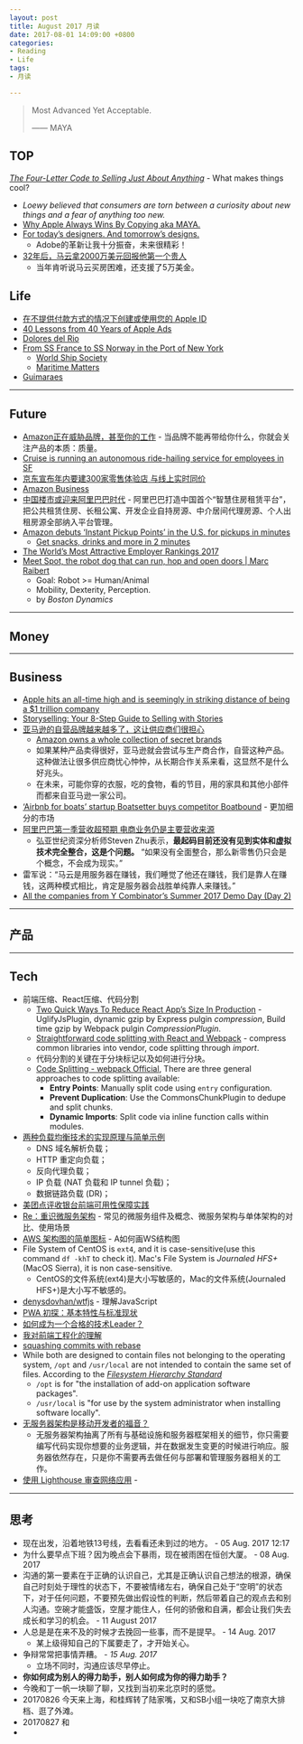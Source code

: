 ```yaml
---
layout: post
title: August 2017 月读
date: 2017-08-01 14:09:00 +0800
categories:
- Reading
- Life
tags:
- 月读

---
```


<blockquote class="blockquote-center">
<p>Most Advanced Yet Acceptable.</p>
<p>—— MAYA</p>
</blockquote>

## TOP

[*The Four-Letter Code to Selling Just About Anything*](https://www.theatlantic.com/magazine/archive/2017/01/what-makes-things-cool/508772/) - What makes things cool?

- *Loewy believed that consumers are torn between a curiosity about new things and a fear of anything too new.*
- [Why Apple Always Wins By Copying aka MAYA.](https://hackernoon.com/why-apple-always-wins-by-copying-aka-maya-6c21de7a1f28)
- [For today’s designers. And tomorrow’s designs.](https://www.adobe.com/products/experience-design.html#xd-ux-from-a-to-z-video)
	- Adobe的革新让我十分振奋，未来很精彩！
- [32年后，马云拿2000万美元回报他第一个贵人](http://cj.sina.com.cn/article/detail/2949462582/157303)
	- 当年肯听说马云买房困难，还支援了5万美金。

## Life

- [在不提供付款方式的情况下创建或使用您的 Apple ID](https://support.apple.com/zh-cn/HT204034)
- [40 Lessons from 40 Years of Apple Ads](https://medium.com/the-mission/40-lessons-from-40-years-of-apple-ads-f87101fed4f6)
- [Dolores del Rio](http://www.imdb.com/name/nm0003123/)
- [From SS France to SS Norway in the Port of New York](http://www.worldshipny.com/francenorwaypony.shtml)
	- [World Ship Society](http://www.worldshipny.com/index.shtml)
	- [Maritime Matters](http://maritimematters.com/)
- [Guimaraes](http://maritimematters.com/2017/08/radiance-on-the-river-part-three/)

----

## Future

- [Amazon正在威胁品牌，甚至你的工作](http://news.rfidworld.com.cn/2017_07/4d3845ccc965bac1.html) - 当品牌不能再带给你什么，你就会关注产品的本质：质量。
- [Cruise is running an autonomous ride-hailing service for employees in SF](https://techcrunch.com/2017/08/08/cruise-is-running-an-autonomous-ride-hailing-service-for-employees-in-sf)
- [京东宣布年内要建300家零售体验店 与线上实时同价](http://finance.sina.com.cn/roll/2017-08-09/doc-ifyixcaw3706867.shtml)
- [Amazon Business](https://www.amazon.com/b?ie=UTF8&node=12656676011)
- [中国楼市或迎来阿里巴巴时代](http://economics.dwnews.com/news/2017-08-09/60006079.html) - 阿里巴巴打造中国首个“智慧住房租赁平台”，把公共租赁住房、长租公寓、开发企业自持房源、中介居间代理房源、个人出租房源全部纳入平台管理。
- [Amazon debuts ‘Instant Pickup Points’ in the U.S. for pickups in minutes](https://techcrunch.com/2017/08/15/amazon-debuts-instant-pickup-points-in-the-u-s-for-pickups-in-minutes/)
	- [Get snacks, drinks and more in 2 minutes](https://www.amazon.com/gp/campus/instantpickup)
- [The World’s Most Attractive Employer Rankings 2017](http://universumglobal.com/articles/2017/06/worlds-attractive-employer-rankings-2017/)
- [Meet Spot, the robot dog that can run, hop and open doors | Marc Raibert](https://www.youtube.com/watch?v=AO4In7d6X-c)
	- Goal: Robot >= Human/Animal
	- Mobility, Dexterity, Perception.
	- by *Boston Dynamics*


----

## Money



----

## Business

- [Apple hits an all-time high and is seemingly in striking distance of being a $1 trillion company](https://techcrunch.com/2017/08/01/apple-hits-an-all-time-high-and-is-seemingly-in-striking-distance-of-being-a-1-trillion-company/)
- [Storyselling: Your 8-Step Guide to Selling with Stories](http://www.lifelearn.com/knowledge_center/storyselling-your-8-step-guide-to-selling-with-stories/)
- [亚马逊的自营品牌越来越多了，这让供应商们很担心](http://www.sohu.com/a/164464935_114778)
	- [Amazon owns a whole collection of secret brands](https://qz.com/1039381/amazon-owns-a-whole-collection-of-secret-brands/)
	- 如果某种产品卖得很好，亚马逊就会尝试与生产商合作，自营这种产品。这种做法让很多供应商忧心忡忡，从长期合作关系来看，这显然不是什么好兆头。
	- 在未来，可能你穿的衣服，吃的食物，看的节目，用的家具和其他小部件而都来自亚马逊一家公司。
- [‘Airbnb for boats’ startup Boatsetter buys competitor Boatbound](https://techcrunch.com/2017/08/17/peer-to-peer-boat-rental/) - 更加细分的市场
- [阿里巴巴第一季营收超预期 电商业务仍是主要营收来源](http://cn.reuters.com/article/alibaba-q1-revenue-ecommerce-0818-idCNKCS1AY02X)
	- 弘亚世纪资深分析师Steven Zhu表示，**最起码目前还没有见到实体和虚拟技术完全整合，这是个问题。** “如果没有全面整合，那么新零售仍只会是个概念，不会成为现实。”
- 雷军说：“马云是用服务器在赚钱，我们睡觉了他还在赚钱，我们是靠人在赚钱，这两种模式相比，肯定是服务器会战胜单纯靠人来赚钱。”
- [All the companies from Y Combinator’s Summer 2017 Demo Day (Day 2)](https://techcrunch.com/2017/08/22/yc-demo-day-s17-day-2/)



----

## 产品



----

## Tech

- 前端压缩、React压缩、代码分割
	- [Two Quick Ways To Reduce React App’s Size In Production](https://medium.com/@rajaraodv/two-quick-ways-to-reduce-react-apps-size-in-production-82226605771a) - UglifyJsPlugin, dynamic gzip by Express pulgin *compression*, Build time gzip by Webpack pulgin *CompressionPlugin*.
	- [Straightforward code splitting with React and Webpack](https://hackernoon.com/straightforward-code-splitting-with-react-and-webpack-4b94c28f6c3f) - compress common libraries into vendor, code splitting through *import*.
	- 代码分割的关键在于分块标记以及如何进行分块。
	- [Code Splitting - webpack Official](https://webpack.js.org/guides/code-splitting/), There are three general approaches to code splitting available:
		- **Entry Points**: Manually split code using `entry` configuration.
		- **Prevent Duplication**: Use the CommonsChunkPlugin to dedupe and split chunks.
		- **Dynamic Imports**: Split code via inline function calls within modules.
- [两种负载均衡技术的实现原理与简单示例](https://mp.weixin.qq.com/s?__biz=MzIzNjUxMzk2NQ==&mid=2247485540&idx=1&sn=312bc36d7a450c8be917ccaebb21a0a1)
	- DNS 域名解析负载；
	- HTTP 重定向负载；
	- 反向代理负载；
	- IP 负载 (NAT 负载和 IP tunnel 负载)；
	- 数据链路负载 (DR)；
- [美团点评收银台前端可用性保障实践](http://www.infoq.com/cn/articles/the-availability-of-meituan-cash-front-desk-practice)
- [Re：重识微服务架构](https://mp.weixin.qq.com/s?__biz=MzIwMzg1ODcwMw==&mid=2247486706&idx=1&sn=715f5bcf7ed3bd77fe0d2a2ff37bf993) - 常见的微服务组件及概念、微服务架构与单体架构的对比、使用场景
- [AWS 架构图的简单图标](https://aws.amazon.com/cn/architecture/icons/) - A如何画WS结构图
- File System of CentOS is `ext4`, and it is case-sensitive(use this command `df -khT` to check it). Mac's File System is *Journaled HFS+*(MacOS Sierra), it is non case-sensitive.
	- CentOS的文件系统(ext4)是大小写敏感的，Mac的文件系统(Journaled HFS+)是大小写不敏感的。
- [denysdovhan/wtfjs](https://github.com/denysdovhan/wtfjs) - 理解JavaScript
- [PWA 初探：基本特性与标准现状](http://harttle.com/2017/01/28/pwa-explore.html)
- [如何成为一个合格的技术Leader？](https://mp.weixin.qq.com/s?__biz=MzIwMzg1ODcwMw==&mid=2247486723&idx=1&sn=224c352a4b58d1187d20c9b08259ff54)
- [我对前端工程化的理解](https://juejin.im/post/58ac334e8d6d810058c103e0)
- [squashing commits with rebase](http://gitready.com/advanced/2009/02/10/squashing-commits-with-rebase.html)
- While both are designed to contain files not belonging to the operating system, `/opt` and `/usr/local` are not intended to contain the same set of files. According to the [*Filesystem Hierarchy Standard*](http://www.pathname.com/fhs/pub/fhs-2.3.html)
	-  `/opt` is for "the installation of add-on application software packages".
	-  `/usr/local` is "for use by the system administrator when installing software locally".
- [无服务器架构是移动开发者的福音？](https://mp.weixin.qq.com/s?__biz=MzIzNjUxMzk2NQ==&mid=2247485614&idx=1&sn=62bc5b5679279ab4fef4bd7700b69ac7)
	- 无服务器架构抽离了所有与基础设施和服务器框架相关的细节，你只需要编写代码实现你想要的业务逻辑，并在数据发生变更的时候进行响应。服务器依然存在，只是你不需要再去做任何与部署和管理服务器相关的工作。
- [使用 Lighthouse 审查网络应用](https://developers.google.com/web/tools/lighthouse/) - 



----

## 思考

- 现在出发，沿着地铁13号线，去看看还未到过的地方。 - 05 Aug. 2017 12:17
- 为什么要早点下班？因为晚点会下暴雨，现在被雨困在恒创大厦。 - 08 Aug. 2017
- 沟通的第一要素在于正确的认识自己，尤其是正确认识自己想法的根源，确保自己时刻处于理性的状态下，不要被情绪左右，确保自己处于“空明”的状态下，对于任何问题，不要预先做出假设性的判断，然后带着自己的观点去和别人沟通。空碗才能盛饭，空屋才能住人，任何的骄傲和自满，都会让我们失去成长和学习的机会。 - 11 August 2017
- 人总是是在来不及的时候才去挽回一些事，而不是提早。 - 14 Aug. 2017
	- 某上级得知自己的下属要走了，才开始关心。
- 争辩常常把事情弄糟。 - *15 Aug. 2017*
	- 立场不同时，沟通应该尽早停止。
- **你如何成为别人的得力助手，别人如何成为你的得力助手？**
- 今晚和丁一帆一块聊了聊，又找到当初来北京时的感觉。
- 20170826 今天来上海，和桂辉转了陆家嘴，又和SB小组一块吃了南京大排档、逛了外滩。
- 20170827 和
- 
